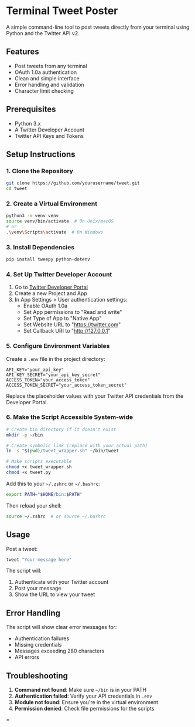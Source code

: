 # Terminal Tweet Poster

A simple command-line tool to post tweets directly from your terminal using Python and the Twitter API v2.

## Features

- Post tweets from any terminal
- OAuth 1.0a authentication
- Clean and simple interface
- Error handling and validation
- Character limit checking

## Prerequisites

- Python 3.x
- A Twitter Developer Account
- Twitter API Keys and Tokens

## Setup Instructions

### 1. Clone the Repository

```bash
git clone https://github.com/yourusername/tweet.git
cd tweet
```

### 2. Create a Virtual Environment

```bash
python3 -m venv venv
source venv/bin/activate  # On Unix/macOS
# or
.\venv\Scripts\activate  # On Windows
```

### 3. Install Dependencies

```bash
pip install tweepy python-dotenv
```

### 4. Set Up Twitter Developer Account

1. Go to [Twitter Developer Portal](https://developer.x.com/portal/dashboard)
2. Create a new Project and App
3. In App Settings > User authentication settings:
   - Enable OAuth 1.0a
   - Set App permissions to "Read and write"
   - Set Type of App to "Native App"
   - Set Website URL to "https://twitter.com"
   - Set Callback URI to "http://127.0.0.1"

### 5. Configure Environment Variables

Create a `.env` file in the project directory:

```env
API_KEY="your_api_key"
API_KEY_SECRET="your_api_key_secret"
ACCESS_TOKEN="your_access_token"
ACCESS_TOKEN_SECRET="your_access_token_secret"
```

Replace the placeholder values with your Twitter API credentials from the Developer Portal.

### 6. Make the Script Accessible System-wide

```bash
# Create bin directory if it doesn't exist
mkdir -p ~/bin

# Create symbolic link (replace with your actual path)
ln -s "$(pwd)/tweet_wrapper.sh" ~/bin/tweet

# Make scripts executable
chmod +x tweet_wrapper.sh
chmod +x tweet.py
```

Add this to your `~/.zshrc` or `~/.bashrc`:
```bash
export PATH="$HOME/bin:$PATH"
```

Then reload your shell:
```bash
source ~/.zshrc  # or source ~/.bashrc
```

## Usage

Post a tweet:
```bash
tweet "Your message here"
```

The script will:
1. Authenticate with your Twitter account
2. Post your message
3. Show the URL to view your tweet

## Error Handling

The script will show clear error messages for:
- Authentication failures
- Missing credentials
- Messages exceeding 280 characters
- API errors


## Troubleshooting

1. **Command not found**: Make sure `~/bin` is in your PATH
2. **Authentication failed**: Verify your API credentials in `.env`
3. **Module not found**: Ensure you're in the virtual environment
4. **Permission denied**: Check file permissions for the scripts

=